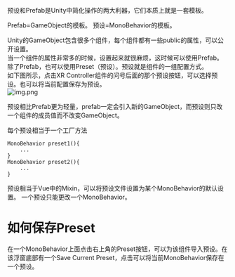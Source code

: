 预设和Prefab是Unity中简化操作的两大利器，它们本质上就是一套模板。  

Prefab=GameObject的模板。 
预设=MonoBehavior的模板。  

Unity的GameObject包含很多个组件，每个组件都有一些public的属性，可以公开设置。  
当一个组件的属性非常多的时候，设置起来就很麻烦，这时候可以使用Prefab。  
除了Prefab，也可以使用Preset（预设）。预设就是组件的一组配置方式。  
如下图所示，点击XR Controller组件的问号后面的那个预设按钮，可以选择预设。也可以将当前配置保存为预设。  
![img.png](res/preset.png)


预设相比Prefab更为轻量，prefab一定会引入新的GameObject，而预设则只改一个组件的成员值而不改变GameObject。  

每个预设相当于一个工厂方法
```plain
MonoBehavior preset1(){
    ...
}
MonoBehavior preset2(){
    ...
}
```

预设相当于Vue中的Mixin，可以将预设文件设置为某个MonoBehavior的默认设置。
一个预设只能更改一个MonoBehavior。  

# 如何保存Preset
在一个MonoBehavior上面点击右上角的Preset按钮，可以为该组件导入预设。在该浮窗底部有一个Save Current Preset，点击可以将当前MonoBehavior保存在一个预设。  
